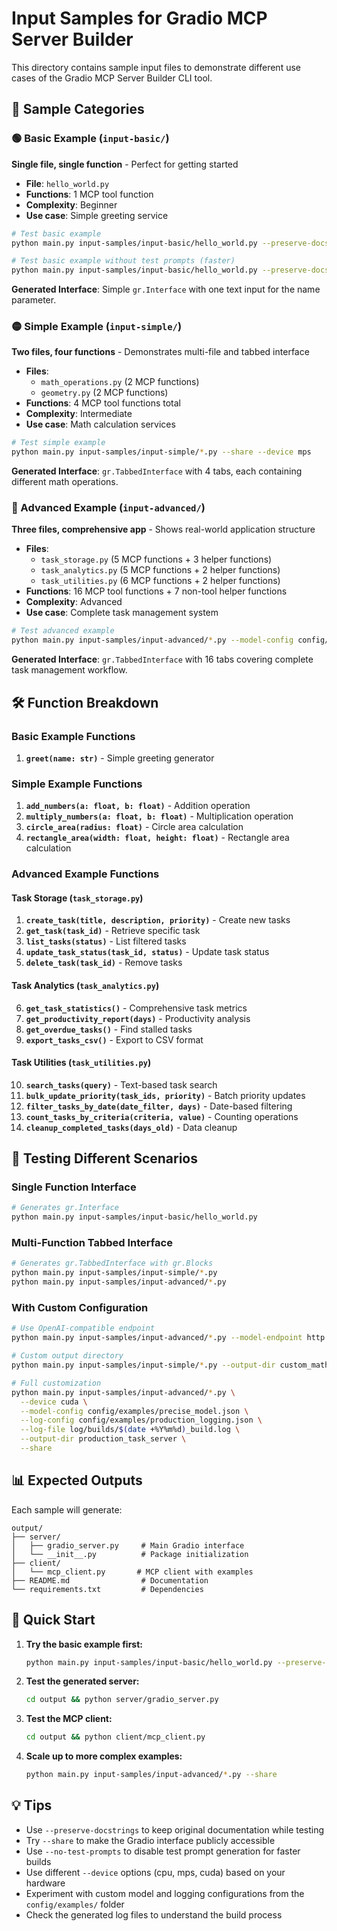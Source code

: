 # Input Samples for Gradio MCP Server Builder

This directory contains sample input files to demonstrate different use cases of the Gradio MCP Server Builder CLI tool.

## 📁 Sample Categories

### 🟢 Basic Example (`input-basic/`)
**Single file, single function** - Perfect for getting started

- **File**: `hello_world.py`
- **Functions**: 1 MCP tool function
- **Complexity**: Beginner
- **Use case**: Simple greeting service

```bash
# Test basic example
python main.py input-samples/input-basic/hello_world.py --preserve-docstrings

# Test basic example without test prompts (faster)
python main.py input-samples/input-basic/hello_world.py --preserve-docstrings --no-test-prompts
```

**Generated Interface**: Simple `gr.Interface` with one text input for the name parameter.

### 🟡 Simple Example (`input-simple/`)
**Two files, four functions** - Demonstrates multi-file and tabbed interface

- **Files**: 
  - `math_operations.py` (2 MCP functions)
  - `geometry.py` (2 MCP functions)
- **Functions**: 4 MCP tool functions total
- **Complexity**: Intermediate
- **Use case**: Math calculation services

```bash
# Test simple example  
python main.py input-samples/input-simple/*.py --share --device mps
```

**Generated Interface**: `gr.TabbedInterface` with 4 tabs, each containing different math operations.

### 🔴 Advanced Example (`input-advanced/`)
**Three files, comprehensive app** - Shows real-world application structure

- **Files**:
  - `task_storage.py` (5 MCP functions + 3 helper functions)
  - `task_analytics.py` (5 MCP functions + 2 helper functions) 
  - `task_utilities.py` (6 MCP functions + 2 helper functions)
- **Functions**: 16 MCP tool functions + 7 non-tool helper functions
- **Complexity**: Advanced
- **Use case**: Complete task management system

```bash
# Test advanced example
python main.py input-samples/input-advanced/*.py --model-config config/examples/creative_model.json --log-config config/examples/debug_logging.json --log-file log/builds/task_build.log
```

**Generated Interface**: `gr.TabbedInterface` with 16 tabs covering complete task management workflow.

## 🛠️ Function Breakdown

### Basic Example Functions
1. **`greet(name: str)`** - Simple greeting generator

### Simple Example Functions  
1. **`add_numbers(a: float, b: float)`** - Addition operation
2. **`multiply_numbers(a: float, b: float)`** - Multiplication operation
3. **`circle_area(radius: float)`** - Circle area calculation
4. **`rectangle_area(width: float, height: float)`** - Rectangle area calculation

### Advanced Example Functions

#### Task Storage (`task_storage.py`)
1. **`create_task(title, description, priority)`** - Create new tasks
2. **`get_task(task_id)`** - Retrieve specific task
3. **`list_tasks(status)`** - List filtered tasks
4. **`update_task_status(task_id, status)`** - Update task status
5. **`delete_task(task_id)`** - Remove tasks

#### Task Analytics (`task_analytics.py`)
6. **`get_task_statistics()`** - Comprehensive task metrics
7. **`get_productivity_report(days)`** - Productivity analysis
8. **`get_overdue_tasks()`** - Find stalled tasks
9. **`export_tasks_csv()`** - Export to CSV format

#### Task Utilities (`task_utilities.py`)
10. **`search_tasks(query)`** - Text-based task search
11. **`bulk_update_priority(task_ids, priority)`** - Batch priority updates
12. **`filter_tasks_by_date(date_filter, days)`** - Date-based filtering
13. **`count_tasks_by_criteria(criteria, value)`** - Counting operations
14. **`cleanup_completed_tasks(days_old)`** - Data cleanup

## 🎯 Testing Different Scenarios

### Single Function Interface
```bash
# Generates gr.Interface
python main.py input-samples/input-basic/hello_world.py
```

### Multi-Function Tabbed Interface  
```bash
# Generates gr.TabbedInterface with gr.Blocks
python main.py input-samples/input-simple/*.py
python main.py input-samples/input-advanced/*.py
```

### With Custom Configuration
```bash
# Use OpenAI-compatible endpoint
python main.py input-samples/input-advanced/*.py --model-endpoint http://localhost:11434/v1 --preserve-docstrings

# Custom output directory
python main.py input-samples/input-simple/*.py --output-dir custom_math_server --share

# Full customization
python main.py input-samples/input-advanced/*.py \
  --device cuda \
  --model-config config/examples/precise_model.json \
  --log-config config/examples/production_logging.json \
  --log-file log/builds/$(date +%Y%m%d)_build.log \
  --output-dir production_task_server \
  --share
```

## 📊 Expected Outputs

Each sample will generate:

```
output/
├── server/
│   ├── gradio_server.py     # Main Gradio interface
│   └── __init__.py          # Package initialization
├── client/
│   └── mcp_client.py       # MCP client with examples
├── README.md                # Documentation
└── requirements.txt         # Dependencies
```

## 🚀 Quick Start

1. **Try the basic example first:**
   ```bash
   python main.py input-samples/input-basic/hello_world.py --preserve-docstrings
   ```

2. **Test the generated server:**
   ```bash
   cd output && python server/gradio_server.py
   ```

3. **Test the MCP client:**
   ```bash
   cd output && python client/mcp_client.py
   ```

4. **Scale up to more complex examples:**
   ```bash
   python main.py input-samples/input-advanced/*.py --share
   ```

## 💡 Tips

- Use `--preserve-docstrings` to keep original documentation while testing
- Try `--share` to make the Gradio interface publicly accessible  
- Use `--no-test-prompts` to disable test prompt generation for faster builds
- Use different `--device` options (cpu, mps, cuda) based on your hardware
- Experiment with custom model and logging configurations from the `config/examples/` folder
- Check the generated log files to understand the build process 